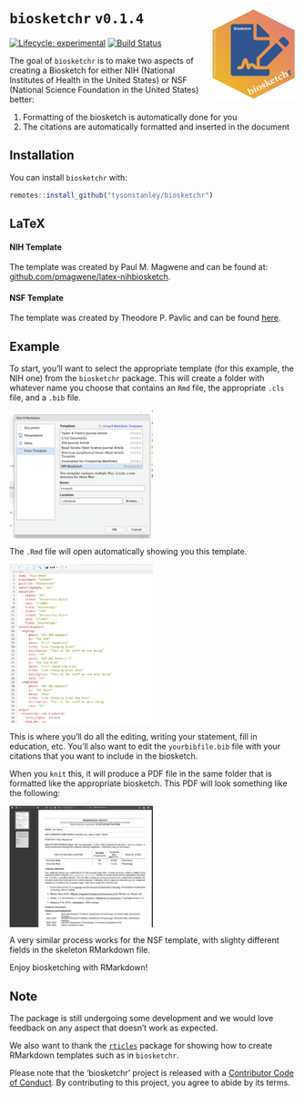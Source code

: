 
<!-- README.md is generated from README.Rmd. Please edit that file -->

# `biosketchr` `v0.1.4` <img src="man/figures/logo.png" align="right" width="30%" height="30%"/>

<!-- badges: start -->

[![Lifecycle:
experimental](https://img.shields.io/badge/lifecycle-experimental-orange.svg)](https://www.tidyverse.org/lifecycle/#experimental)
[![Build
Status](https://travis-ci.com/TysonStanley/biosketchr.svg?branch=master)](https://travis-ci.com/TysonStanley/biosketchr)
<!-- badges: end -->

The goal of `biosketchr` is to make two aspects of creating a Biosketch
for either NIH (National Institutes of Health in the United States) or
NSF (National Science Foundation in the United States) better:

1.  Formatting of the biosketch is automatically done for you
2.  The citations are automatically formatted and inserted in the
    document

## Installation

You can install `biosketchr` with:

``` r
remotes::install_github("tysonstanley/biosketchr")
```

## LaTeX

#### NIH Template

The template was created by Paul M. Magwene and can be found at:
[github.com/pmagwene/latex-nihbiosketch](https://github.com/pmagwene/latex-nihbiosketch).

#### NSF Template

The template was created by Theodore P. Pavlic and can be found
[here](http://phaseportrait.blogspot.co.uk/2013/02/latex-template-for-nsf-style.html).

## Example

To start, you’ll want to select the appropriate template (for this
example, the NIH one) from the `biosketchr` package. This will create a
folder with whatever name you choose that contains an `Rmd` file, the
appropriate `.cls` file, and a `.bib`
file.

<img src="man/figures/select_template.png" align="center" width="50%" height="50%"/>

The `.Rmd` file will open automatically showing you this
template.

<img src="man/figures/skeleton_rmd.png" align="center" width="50%" height="50%"/>

This is where you’ll do all the editing, writing your statement, fill in
education, etc. You’ll also want to edit the `yourbibfile.bib` file with
your citations that you want to include in the biosketch.

When you `knit` this, it will produce a PDF file in the same folder that
is formatted like the appropriate biosketch. This PDF will look
something like the
following:

<img src="man/figures/pdf_output_example.png" align="center" width="50%" height="50%"/>

A very similar process works for the NSF template, with slighty
different fields in the skeleton RMarkdown file.

Enjoy biosketching with RMarkdown\!

## Note

The package is still undergoing some development and we would love
feedback on any aspect that doesn’t work as expected.

We also want to thank the
[`rticles`](https://github.com/rstudio/rticles) package for showing how
to create RMarkdown templates such as in `biosketchr`.

Please note that the ‘biosketchr’ project is released with a
[Contributor Code of Conduct](CODE_OF_CONDUCT.md). By contributing to
this project, you agree to abide by its terms.
